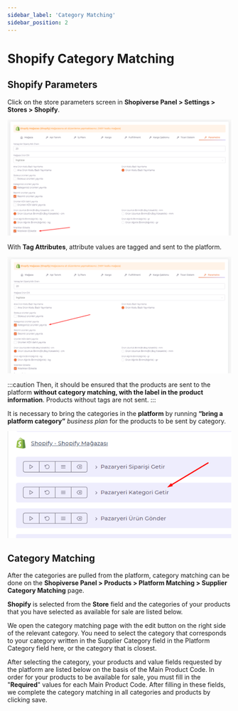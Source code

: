 ```yaml
---
sidebar_label: 'Category Matching'
sidebar_position: 2
---
```



# Shopify Category Matching

## Shopify Parameters

Click on the store parameters screen in **Shopiverse Panel > Settings > Stores > Shopify**.

![ShopifyParameter](../shopify/img/ShopifyParameter.png)

With **Tag Attributes**, attribute values are tagged and sent to the platform.

![ShopifyParameter2](../shopify/img/ShopifyParameter2.png)

:::caution
Then, it should be ensured that the products are sent to the platform **without category matching, with the label in the product information**. Products without tags are not sent.
:::

It is necessary to bring the categories in the **platform** by running **“bring a platform category”** *business plan* for the products to be sent by category.

![ShopifyParameter2](../shopify/img/ShpifyJObplan2.png)

## Category Matching

After the categories are pulled from the platform, category matching can be done on the **Shopiverse Panel > Products > Platform Matching > Supplier Category Matching** page.

**Shopify** is selected from the **Store** field and the categories of your products that you have selected as available for sale are listed below.

We open the category matching page with the edit button on the right side of the relevant category. You need to select the category that corresponds to your category written in the Supplier Category field in the Platform Category field here, or the category that is closest.


After selecting the category, your products and value fields requested by the platform are listed below on the basis of the Main Product Code. In order for your products to be available for sale, you must fill in the "**Required**" values for each Main Product Code. After filling in these fields, we complete the category matching in all categories and products by clicking save.
